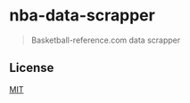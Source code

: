 # nba-data-scrapper

> Basketball-reference.com data scrapper

## License

[MIT](https://opensource.org/licenses/MIT)
